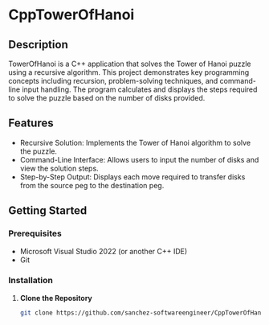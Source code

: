 # CppTowerOfHanoi

## Description
TowerOfHanoi is a C++ application that solves the Tower of Hanoi puzzle using a recursive algorithm. This project demonstrates key programming concepts including recursion, problem-solving techniques, and command-line input handling. The program calculates and displays the steps required to solve the puzzle based on the number of disks provided.

## Features
- Recursive Solution: Implements the Tower of Hanoi algorithm to solve the puzzle.
- Command-Line Interface: Allows users to input the number of disks and view the solution steps.
- Step-by-Step Output: Displays each move required to transfer disks from the source peg to the destination peg.

## Getting Started

### Prerequisites
- Microsoft Visual Studio 2022 (or another C++ IDE)
- Git

### Installation
1. **Clone the Repository**
   ```bash
   git clone https://github.com/sanchez-softwareengineer/CppTowerOfHanoi.git

